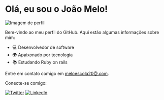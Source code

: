 # Olá, eu sou o João Melo!

![Imagem de perfil](link-para-imagem-de-perfil.jpg)

Bem-vindo ao meu perfil do GitHub. Aqui estão algumas informações sobre mim:

- 💻 Desenvolvedor de software
- 🌍 Apaixonado por tecnologia
- 📚 Estudando Ruby on rails

Entre em contato comigo em [meloescola20@.com](mailto:seu-email@example.com).

Conecte-se comigo:

[![Twitter](https://img.shields.io/twitter/follow/seu-usuario?style=social)](https://twitter.com/seu-usuario)
[![LinkedIn](https://img.shields.io/badge/LinkedIn-seu-usuario-blue)](https://www.linkedin.com/in/seu-usuario/)

